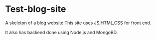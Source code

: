 # Test-blog-site
A skeleton of a blog website
This site uses JS,HTML,CSS for front end.


It also has backend done using Node js and MongoBD.
